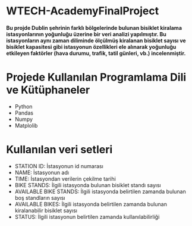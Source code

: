 # WTECH-AcademyFinalProject

<h4> Bu projde Dublin şehrinin farklı bölgelerinde bulunan bisiklet kiralama istasyonlarının yoğunluğu üzerine bir veri analizi yapılmıştır. Bu istasyonların aynı zaman diliminde ölçülmüş kiralanan bisiklet sayısı ve bisiklet kapasitesi gibi istasyonun özellikleri ele alınarak yoğunluğu etkileyen faktörler (hava durumu, trafik, tatil günleri, vb.) incelenmiştir. </h4>


# Projede Kullanılan Programlama Dili ve Kütüphaneler 
- Python
- Pandas
- Numpy
- Matplolib

# Kullanılan veri setleri 
- STATION ID: İstasyonun id numarası
- NAME: İstasyonun adı
- TIME: İstasyondan verilerin çekilme tarihi
- BIKE STANDS: İlgili istasyonda bulunan bisiklet standı sayısı
- AVAILABLE BIKE STANDS: İlgili istasyonda belirtilen zamanda bulunan boş standların sayısı
- AVAILABLE BIKES: İlgili istasyonda belirtilen zamanda bulunan kiralanabilir bisiklet sayısı
- STATUS: İlgili istasyonun belirtilen zamanda kullanılabilirliği 
